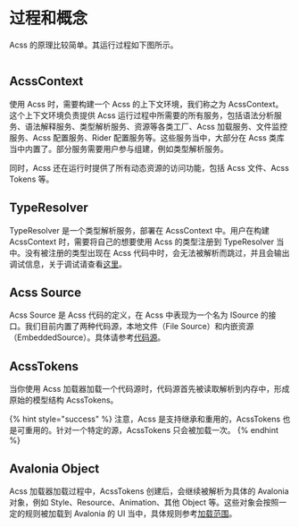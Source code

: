 # 过程和概念

Acss 的原理比较简单。其运行过程如下图所示。

<figure><img src="../../.gitbook/assets/Process.png" alt=""><figcaption></figcaption></figure>

## AcssContext

使用 Acss 时，需要构建一个 Acss 的上下文环境，我们称之为 AcssContext。这个上下文环境负责提供 Acss 运行过程中所需要的所有服务，包括语法分析服务、语法解释服务、类型解析服务、资源等各类工厂、Acss 加载服务、文件监控服务、Acss 配置服务、Rider 配置服务等。这些服务当中，大部分在 Acss 类库当中内置了。部分服务需要用户参与组建，例如类型解析服务。

同时，Acss 还在运行时提供了所有动态资源的访问功能，包括 Acss 文件、Acss Tokens 等。

## TypeResolver

TypeResolver 是一个类型解析服务，部署在 AcssContext 中。用户在构建 AcssContext 时，需要将自己的想要使用 Acss 的类型注册到 TypeResolver 当中。没有被注册的类型出现在 Acss 代码中时，会无法被解析而跳过，并且会输出调试信息，关于调试请查看[这里](tiao-shi.md)。

## Acss Source

Acss Source 是 Acss 代码的定义，在 Acss 中表现为一个名为 ISource 的接口。我们目前内置了两种代码源，本地文件（File Source）和内嵌资源（EmbeddedSource）。具体请参考[代码源](../zhu-ti-bang-zhu/ru-he-shi-yong-acss/dai-ma-yuan.md)。

## AcssTokens

当你使用 Acss 加载器加载一个代码源时，代码源首先被读取解析到内存中，形成原始的模型结构 AcssTokens。

{% hint style="success" %}
注意，Acss 是支持继承和重用的，AcssTokens 也是可重用的。针对一个特定的源，AcssTokens 只会被加载一次。
{% endhint %}

## Avalonia Object

Acss 加载器加载过程中，AcssTokens 创建后，会继续被解析为具体的 Avalonia 对象，例如 Style、Resource、Animation、其他 Object 等。这些对象会按照一定的规则被加载到 Avalonia 的 UI 当中，具体规则参考[加载范围](../zhu-ti-bang-zhu/ru-he-shi-yong-acss/jia-zai-fan-wei.md)。
